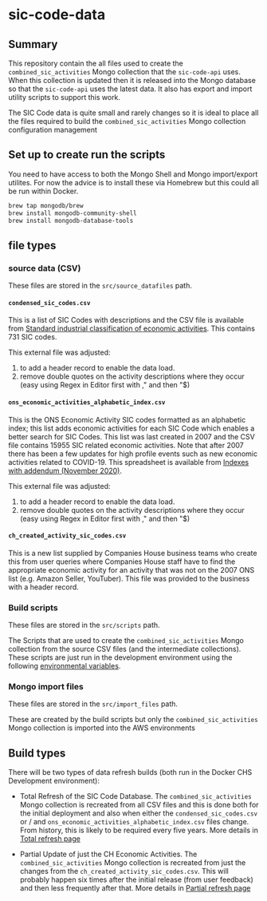 # sic-code-data

## Summary

This repository contain the all files used to create the `combined_sic_activities` Mongo collection that the `sic-code-api` uses. When this collection is updated then it is released into the Mongo database so that the `sic-code-api` uses the latest data. It also has export and import utility scripts to support this work.

The SIC Code data is quite small and rarely changes so it is ideal to place all the files required to build the `combined_sic_activities` Mongo collection configuration management

##  Set up to create run the scripts

You need to have access to both the Mongo Shell and Mongo import/export utilites. For now the advice is to install these via Homebrew but this could all be run within Docker.

``` bash
brew tap mongodb/brew
brew install mongodb-community-shell
brew install mongodb-database-tools
```

## file types

### source data (CSV)

These files are stored in the `src/source_datafiles` path.

#### `condensed_sic_codes.csv`

This is a list of SIC Codes with descriptions and the CSV file is available from [Standard industrial classification of economic activities]((https://www.gov.uk/government/publications/standard-industrial-classification-of-economic-activities-sic)). This contains 731 SIC codes. 

This external file was adjusted:
1. to add a header record to enable the data load.
2. remove double quotes on the activity descriptions where they occur (easy using Regex in Editor first with ," and then "$)

#### `ons_economic_activities_alphabetic_index.csv`

This is the ONS Economic Activity SIC codes formatted as an alphabetic index; this list adds economic activities for each SIC Code which enables a better search for SIC Codes. This list was last created in 2007 and the CSV file contains 15955 SIC related economic activities. Note that after 2007 there has been a few updates for high profile events such as new economic activities related to COVID-19. This spreadsheet is available from [Indexes with addendum (November 2020)](https://www.ons.gov.uk/file?uri=/methodology/classificationsandstandards/ukstandardindustrialclassificationofeconomicactivities/uksic2007/uksic2007indexeswithaddendumnovember2020.xlsx). 

This external file was adjusted:
1. to add a header record to enable the data load.
2. remove double quotes on the activity descriptions where they occur (easy using Regex in Editor first with ," and then "$)

#### `ch_created_activity_sic_codes.csv`

 This is a new list supplied by Companies House business teams who create this from user queries where Companies House staff have to find the appropriate economic activity for an activity that was not on the 2007 ONS list (e.g. Amazon Seller, YouTuber). This file was provided to the business with a header record.

### Build scripts

These files are stored in the `src/scripts` path.

The Scripts that are used to create the `combined_sic_activities` Mongo collection from the source CSV files (and the intermediate collections). These scripts are just run in the development environment using the following [environmental variables](docs/environmental-variables.md).

### Mongo import files

These files are stored in the `src/import_files` path.

These are created by the build scripts but only the `combined_sic_activities` Mongo collection is imported into the AWS environments

## Build types

There will be two types of data refresh builds (both run in the Docker CHS Development environment):

- Total Refresh of the SIC Code Database. The  `combined_sic_activities` Mongo collection is recreated from all CSV files and this is done both for the initial deployment and also when either the `condensed_sic_codes.csv` or / and `ons_economic_activities_alphabetic_index.csv` files change. From history, this is likely to be required every five years. More details in [Total refresh page](docs/total_refresh_sic_code_database.md)

- Partial Update of just the CH Economic Activities. The  `combined_sic_activities` Mongo collection is recreated from just the changes from the `ch_created_activity_sic_codes.csv`. This will probably happen six times after the initial release (from user feedback) and then less frequently after that. More details in [Partial refresh page](docs/partial_refresh_sic_code_database.md)
